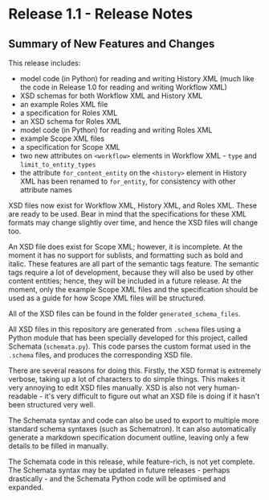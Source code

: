 # Release 1.1 - Release Notes

## Summary of New Features and Changes

This release includes:

- model code (in Python) for reading and writing History XML (much like the code in Release 1.0 for reading and writing Workflow XML)
- XSD schemas for both Workflow XML and History XML
- an example Roles XML file
- a specification for Roles XML
- an XSD schema for Roles XML
- model code (in Python) for reading and writing Roles XML
- example Scope XML files
- a specification for Scope XML
- two new attributes on `<workflow>` elements in Workflow XML - `type` and `limit_to_entity_types`
- the attribute `for_content_entity` on the `<history>` element in History XML has been renamed to `for_entity`, for consistency with other attribute names

XSD files now exist for Workflow XML, History XML, and Roles XML. These are ready to be used. Bear in mind that the specifications for these XML formats may change slightly over time, and hence the XSD files will change too.

An XSD file does exist for Scope XML; however, it is incomplete. At the moment it has no support for sublists, and formatting such as bold and italic. These features are all part of the semantic tags feature. The semantic tags require a lot of development, because they will also be used by other content entities; hence, they will be included in a future release. At the moment, only the example Scope XML files and the specification should be used as a guide for how Scope XML files will be structured.

All of the XSD files can be found in the folder `generated_schema_files`.

All XSD files in this repository are generated from `.schema` files using a Python module that has been specially developed for this project, called Schemata (`schemata.py`). This code parses the custom format used in the `.schema` files, and produces the corresponding XSD file.

There are several reasons for doing this. Firstly, the XSD format is extremely verbose, taking up a lot of characters to do simple things. This makes it very annoying to edit XSD files manually. XSD is also not very human-readable - it's very difficult to figure out what an XSD file is doing if it hasn't been structured very well.

The Schemata syntax and code can also be used to export to multiple more standard schema syntaxes (such as Schematron). It can also automatically generate a markdown specification document outline, leaving only a few details to be filled in manually.

The Schemata code in this release, while feature-rich, is not yet complete. The Schemata syntax may be updated in future releases - perhaps drastically - and the Schemata Python code will be optimised and expanded.